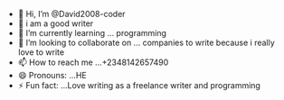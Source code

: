 - 👋 Hi, I’m @David2008-coder
- 👀 i am a good writer
- 🌱 I’m currently learning ... programming
- 💞️ I’m looking to collaborate on ... companies to write because i really love to write
- 📫 How to reach me ...+2348142657490
- 😄 Pronouns: ...HE
- ⚡ Fun fact: ...Love writing as a freelance writer and programming

<!---
David2008-coder/David2008-coder is a ✨ special ✨ repository because its `README.md` (this file) appears on your GitHub profile.
You can click the Preview link to take a look at your changes.
--->
